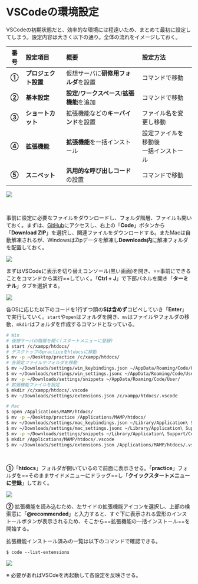# <i class="fa fa-cogs"></i> VSCodeの環境設定

VSCodeの初期状態だと、効率的な環境には程遠いため、まとめて最初に設定してしまう。設定内容は大きく以下の通り。全体の流れをイメージしておく。

|番号|設定項目|概要|設定方法|
|:-:|:-|:-|:-|
|<span class="p20 red">**①**</span>|**プロジェクト設置**|仮想サーバに**研修用フォルダ**を設置|コマンドで移動|
|<span class="p20 red">**②**</span>|**基本設定**|**設定**/**ワークスペース**/**拡張機能**を追加|コマンドで移動|
|<span class="p20 red">**③**</span>|**ショートカット**|拡張機能などの**キーバインド**を設置|ファイル名を変更し移動|
|<span class="p20 red">**④**</span>|**拡張機能**|**拡張機能**を一括インストール|設定ファイルを移動後<br>一括インストール|
|<span class="p20 red">**⑤**</span>|**スニペット**|**汎用的な呼び出しコード**の設置|コマンドで移動|

![](https://i.imgur.com/SCqfXqP.jpg)

<br>

事前に設定に必要なファイルをダウンロードし、フォルダ階層、ファイルも開いておく。まずは、[GitHub](https://github.com/kenshu-app/workspace)にアクセスし、右上の「**Code**」ボタンから「**Download ZIP**」を選択し、関連ファイルをダウンロードする。またMacは自動解凍されるが、WindowsはZipデータを解凍し**Downloads内**に解凍フォルダを配置しておく。

![](https://i.imgur.com/dABco4A.jpg)

まずはVSCodeに表示を切り替えコンソール(黒い画面)を開き、==事前にできることをコマンドから実行==していく。「**Ctrl + J**」で下部パネルを開き「**ターミナル**」タブを選択する。

![](https://i.imgur.com/jGagzN0.jpg)

各OSに応じた以下のコードを1行ずつ頭の<strong>\$は含めず</strong>コピペしていき「**Enter**」で実行していく。`start`や`open`はフォルダを開き、`mv`はファイルやフォルダの移動、`mkdir`はフォルダを作成するコマンドとなっている。

<div class="p20">
  
```bash
# Win
# 仮想サーバの階層を開く(スタートメニューに登録)
$ start /c/xampp/htdocs/
# デスクトップのpracticeをhtdocsに移動
$ mv -p ~/Desktop/practice /c/xampp/htdocs/
# 各設定ファイルやフォルダを移動
$ mv ~/Downloads/settings/win_keybindings.json ~/AppData/Roaming/Code/User/keybindings.json
$ mv ~/Downloads/settings/win_settings.jsonc ~/AppData/Roaming/Code/User/settings.json
$ mv -p ~/Downloads/settings/snippets ~/AppData/Roaming/Code/User/
# 拡張機能ファイルを設定
$ mkdir /c/xampp/htdocs/.vscode
$ mv ~/Downloads/settings/extensions.json /c/xampp/htdocs/.vscode

# Mac
$ open /Applications/MAMP/htdocs/
$ mv -p ~/Desktop/practice /Applications/MAMP/htdocs/
$ mv ~/Downloads/settings/mac_keybindings.json ~/Library/Application\ Support/Code/User/
$ mv ~/Downloads/settings/mac_settings.jsonc ~/Library/Application\ Support/Code/User/settings.json
$ mv -p ~/Downloads/settings/snippets ~/Library/Application\ Support/Code/User/
$ mkdir /Applications/MAMP/htdocs/.vscode
$ mv ~/Downloads/settings/extensions.json /Applications/MAMP/htdocs/.vscode
```
</div>

<br>

<span class="p20 red">**①**</span>「**htdocs**」フォルダが開いているので前面に表示させる。「**practice**」フォルダを==そのままサイドメニューにドラッグ==し「**クイックスタートメニューに登録**」しておく。

![](https://i.imgur.com/VJokOxK.jpg)

<span class="p20 red">**②**</span> 拡張機能を読み込むため、左サイドの拡張機能アイコンを選択し、上部の検索窓に「**@recommended**」と入力すると、すぐ下に表示される雲形のインストールボタンが表示されるため、そこから==拡張機能の一括インストール==を開始する。

拡張機能インストール済みの一覧は以下のコマンドで確認できる。
<div class="p24">
  
```bash=
$ code --list-extensions
```
</div>

![](https://i.imgur.com/8GvnGSW.jpg)

※ 必要があればVSCdeを再起動して各設定を反映させる。
